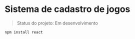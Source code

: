 # Sistema de cadastro de jogos

> Status do projeto: Em desenvolvimento 

``` 
npm install react
```

